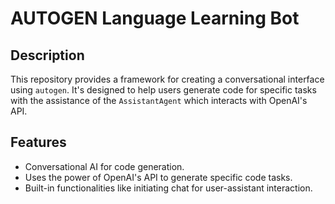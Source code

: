 # AUTOGEN Language Learning Bot

## Description

This repository provides a framework for creating a conversational interface using `autogen`. It's designed to help users generate code for specific tasks with the assistance of the `AssistantAgent` which interacts with OpenAI's API.

## Features

- Conversational AI for code generation.
- Uses the power of OpenAI's API to generate specific code tasks.
- Built-in functionalities like initiating chat for user-assistant interaction.
